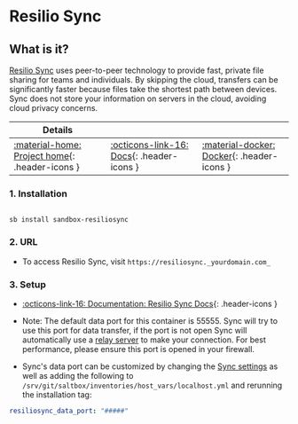 # Resilio Sync

## What is it?

[Resilio Sync](https://www.resilio.com/) uses peer-to-peer technology to provide fast, private file sharing for teams and individuals. By skipping the cloud, transfers can be significantly faster because files take the shortest path between devices. Sync does not store your information on servers in the cloud, avoiding cloud privacy concerns.

| Details     |             |             |
|-------------|-------------|-------------|
| [:material-home: Project home](https://www.resilio.com/){: .header-icons } | [:octicons-link-16: Docs](https://help.resilio.com/hc/en-us/categories/200140177-Get-started-with-Sync){: .header-icons } | [:material-docker: Docker](https://hub.docker.com/r/resilio/sync){: .header-icons }|

### 1. Installation

``` shell

sb install sandbox-resiliosync

```

### 2. URL

- To access Resilio Sync, visit `https://resiliosync._yourdomain.com_`

### 3. Setup

- [:octicons-link-16: Documentation: Resilio Sync Docs](https://help.resilio.com/hc/en-us/articles/204754939-Comprehensive-guide-to-syncing-Desktop-Desktop-){: .header-icons }

- Note: The default data port for this container is 55555. Sync will try to use this port for data transfer, if the port is not open Sync will automatically use a [relay server](https://help.resilio.com/hc/en-us/articles/204754779-What-is-a-Relay-Server-) to make your connection. For best performance, please ensure this port is opened in your firewall.
- Sync's data port can be customized by changing the [Sync settings](https://help.resilio.com/hc/en-us/articles/204762669-Sync-Preferences) as well as adding the following to `/srv/git/saltbox/inventories/host_vars/localhost.yml` and rerunning the installation tag:

 ``` yaml
resiliosync_data_port: "#####"
```
